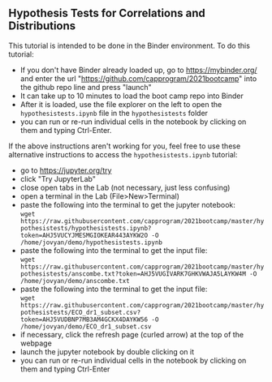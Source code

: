## Hypothesis Tests for Correlations and Distributions

This tutorial is intended to be done in the Binder environment. To do this tutorial:
  * If you don't have Binder already loaded up, go to https://mybinder.org/ and enter the url "https://github.com/capprogram/2021bootcamp" into the github repo line and press "launch"
 * It can take up to 10 minutes to load the boot camp repo into Binder
 * After it is loaded, use the file explorer on the left to open the `hypothesistests.ipynb` file in the `hypothesistests` folder
 * you can run or re-run individual cells in the notebook by clicking on them and typing Ctrl-Enter. 

If the above instructions aren't working for you, feel free to use these alternative instructions to access the `hypothesistests.ipynb` tutorial:

 * go to https://jupyter.org/try
 * click "Try JupyterLab"
 * close open tabs in the Lab (not necessary, just less confusing)
 * open a terminal in the Lab (File>New>Terminal)
 * paste the following into the terminal to get the jupyter notebook:<br/>
  `wget https://raw.githubusercontent.com/capprogram/2021bootcamp/master/hypothesistests/hypothesistests.ipynb?token=AHJ5VUCYJMESMGIOKEAR443AYKW2O -O /home/jovyan/demo/hypothesistests.ipynb`
 * paste the following into the terminal to get the input file:<br/>
  `wget https://raw.githubusercontent.com/capprogram/2021bootcamp/master/hypothesistests/anscombe.txt?token=AHJ5VUGIVARK7GHKVWAJA5LAYKW4M -O /home/jovyan/demo/anscombe.txt` <br>
 * paste the following into the terminal to get the input file:<br/>
  `wget https://raw.githubusercontent.com/capprogram/2021bootcamp/master/hypothesistests/ECO_dr1_subset.csv?token=AHJ5VUDBNP7MB3AM4GCKX4DAYKW56 -O /home/jovyan/demo/ECO_dr1_subset.csv` <br>
 * if necessary, click the refresh page (curled arrow) at the top of the webpage
 * launch the jupyter notebook by double clicking on it
 * you can run or re-run individual cells in the notebook by clicking on them and typing Ctrl-Enter
